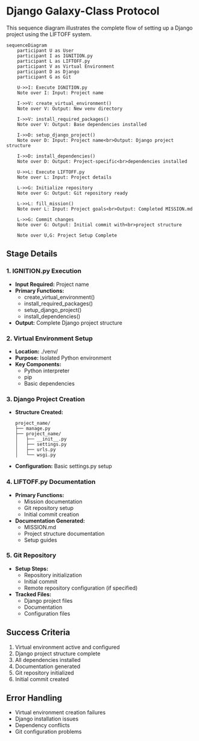 # Django Galaxy-Class Protocol

This sequence diagram illustrates the complete flow of setting up a Django project using the LIFTOFF system.

```mermaid
sequenceDiagram
    participant U as User
    participant I as IGNITION.py
    participant L as LIFTOFF.py
    participant V as Virtual Environment
    participant D as Django
    participant G as Git

    U->>I: Execute IGNITION.py
    Note over I: Input: Project name
    
    I->>V: create_virtual_environment()
    Note over V: Output: New venv directory
    
    I->>V: install_required_packages()
    Note over V: Output: Base dependencies installed
    
    I->>D: setup_django_project()
    Note over D: Input: Project name<br>Output: Django project structure
    
    I->>D: install_dependencies()
    Note over D: Output: Project-specific<br>dependencies installed
    
    U->>L: Execute LIFTOFF.py
    Note over L: Input: Project details
    
    L->>G: Initialize repository
    Note over G: Output: Git repository ready
    
    L->>L: fill_mission()
    Note over L: Input: Project goals<br>Output: Completed MISSION.md
    
    L->>G: Commit changes
    Note over G: Output: Initial commit with<br>project structure

    Note over U,G: Project Setup Complete
```

## Stage Details

### 1. IGNITION.py Execution
- **Input Required:** Project name
- **Primary Functions:**
  - create_virtual_environment()
  - install_required_packages()
  - setup_django_project()
  - install_dependencies()
- **Output:** Complete Django project structure

### 2. Virtual Environment Setup
- **Location:** ./venv/
- **Purpose:** Isolated Python environment
- **Key Components:**
  - Python interpreter
  - pip
  - Basic dependencies

### 3. Django Project Creation
- **Structure Created:**
  ```
  project_name/
  ├── manage.py
  ├── project_name/
  │   ├── __init__.py
  │   ├── settings.py
  │   ├── urls.py
  │   └── wsgi.py
  ```
- **Configuration:** Basic settings.py setup

### 4. LIFTOFF.py Documentation
- **Primary Functions:**
  - Mission documentation
  - Git repository setup
  - Initial commit creation
- **Documentation Generated:**
  - MISSION.md
  - Project structure documentation
  - Setup guides

### 5. Git Repository
- **Setup Steps:**
  - Repository initialization
  - Initial commit
  - Remote repository configuration (if specified)
- **Tracked Files:**
  - Django project files
  - Documentation
  - Configuration files

## Success Criteria
1. Virtual environment active and configured
2. Django project structure complete
3. All dependencies installed
4. Documentation generated
5. Git repository initialized
6. Initial commit created

## Error Handling
- Virtual environment creation failures
- Django installation issues
- Dependency conflicts
- Git configuration problems
